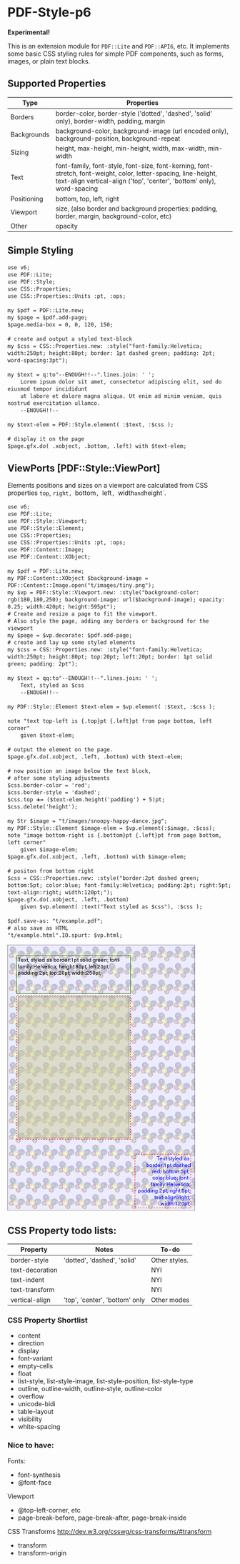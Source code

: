 PDF-Style-p6
============
__Experimental!__

This is an extension module for `PDF::Lite` and `PDF::API6`, etc. It implements some basic CSS styling rules for simple PDF components, such as forms, images, or plain text blocks.

## Supported Properties

Type | Properties
---  | ---
Borders | border-color, border-style ('dotted', 'dashed', 'solid' only),  border-width, padding, margin
Backgrounds | background-color, background-image (url encoded only), background-position, background-repeat
Sizing  | height, max-height, min-height, width, max-width, min-width
Text | font-family, font-style, font-size, font-kerning, font-stretch, font-weight, color, letter-spacing, line-height, text-align vertical-align ('top', 'center', 'bottom' only), word-spacing 
Positioning  | bottom, top, left, right
Viewport | size, (also border and background properties: padding, border, margin, background-color, etc)
Other | opacity

## Simple Styling

```
use v6;
use PDF::Lite;
use PDF::Style;
use CSS::Properties;
use CSS::Properties::Units :pt, :ops;

my $pdf = PDF::Lite.new;
my $page = $pdf.add-page;
$page.media-box = 0, 0, 120, 150;

# create and output a styled text-block
my $css = CSS::Properties.new: :style("font-family:Helvetica; width:250pt; height:80pt; border: 1pt dashed green; padding: 2pt; word-spacing:3pt");

my $text = q:to"--ENOUGH!!--".lines.join: ' ';
    Lorem ipsum dolor sit amet, consectetur adipiscing elit, sed do eiusmod tempor incididunt
    ut labore et dolore magna aliqua. Ut enim ad minim veniam, quis nostrud exercitation ullamco.
    --ENOUGH!!--

my $text-elem = PDF::Style.element( :$text, :$css );

# display it on the page
$page.gfx.do( .xobject, .bottom, .left) with $text-elem;
```

## ViewPorts [PDF::Style::ViewPort]

Elements positions and sizes on a viewport are calculated from CSS properties `top`, `right, `bottom`, `left`, `width` and `height`.

```
use v6;
use PDF::Lite;
use PDF::Style::Viewport;
use PDF::Style::Element;
use CSS::Properties;
use CSS::Properties::Units :pt, :ops;
use PDF::Content::Image;
use PDF::Content::XObject;

my $pdf = PDF::Lite.new;
my PDF::Content::XObject $background-image = PDF::Content::Image.open("t/images/tiny.png");
my $vp = PDF::Style::Viewport.new: :style("background-color: rgb(180,180,250); background-image: url($background-image); opacity: 0.25; width:420pt; height:595pt");
# Create and resize a page to fit the viewport.
# Also style the page, adding any borders or background for the viewport
my $page = $vp.decorate: $pdf.add-page;
# create and lay up some styled elements
my $css = CSS::Properties.new: :style("font-family:Helvetica; width:250pt; height:80pt; top:20pt; left:20pt; border: 1pt solid green; padding: 2pt");

my $text = qq:to"--ENOUGH!!--".lines.join: ' ';
    Text, styled as $css
    --ENOUGH!!--

my PDF::Style::Element $text-elem = $vp.element( :$text, :$css );

note "text top-left is {.top}pt {.left}pt from page bottom, left corner"
    given $text-elem;

# output the element on the page.
$page.gfx.do(.xobject, .left, .bottom) with $text-elem;

# now position an image below the text block,
# after some styling adjustments
$css.border-color = 'red';
$css.border-style = 'dashed';
$css.top ➕= ($text-elem.height('padding') + 5)pt;
$css.delete('height');

my Str $image = "t/images/snoopy-happy-dance.jpg";
my PDF::Style::Element $image-elem = $vp.element(:$image, :$css);
note "image bottom-right is {.bottom}pt {.left}pt from page bottom, left corner"
    given $image-elem;
$page.gfx.do(.xobject, .left, .bottom) with $image-elem;

# positon from bottom right
$css = CSS::Properties.new: :style("border:2pt dashed green; bottom:5pt; color:blue; font-family:Helvetica; padding:2pt; right:5pt; text-align:right; width:120pt;");
$page.gfx.do(.xobject, .left, .bottom)
    given $vp.element( :text("Text styled as $css"), :$css );

$pdf.save-as: "t/example.pdf";
# also save as HTML
"t/example.html".IO.spurt: $vp.html;
```
![example.pdf](t/.previews/example-001.png)

## CSS Property todo lists:

Property|Notes|To-do
---|---|---
border-style|'dotted', 'dashed', 'solid'|Other styles.
text-decoration||NYI
text-indent||NYI
text-transform||NYI
vertical-align|'top', 'center', 'bottom' only|Other modes
  
### CSS Property Shortlist
- content
- direction
- display
- font-variant
- empty-cells
- float
- list-style, list-style-image, list-style-position, list-style-type
- outline, outline-width, outline-style, outline-color
- overflow
- unicode-bidi
- table-layout
- visibility
- white-spacing

### Nice to have:

Fonts:
- font-synthesis
- @font-face

Viewport
- @top-left-corner, etc
- page-break-before, page-break-after, page-break-inside

CSS Transforms http://dev.w3.org/csswg/css-transforms/#transform
- transform
- transform-origin

